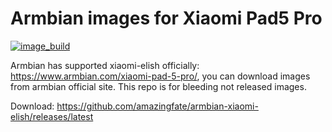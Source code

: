 # Armbian images for Xiaomi Pad5 Pro
[![image_build](https://github.com/amazingfate/armbian-xiaomi-elish/workflows/Build/badge.svg)](https://github.com/amazingfate/armbian-xiaomi-elish/actions/workflows/build.yml)

Armbian has supported xiaomi-elish officially: https://www.armbian.com/xiaomi-pad-5-pro/, you can download images from armbian official site. This repo is for bleeding not released images.

Download: https://github.com/amazingfate/armbian-xiaomi-elish/releases/latest
